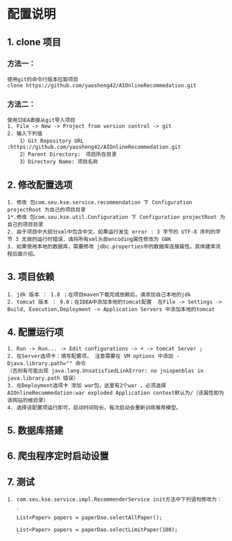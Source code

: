 # 配置说明
## 1. clone 项目
### 方法一：
    使用git的命令行版本拉取项目  
    clone https://github.com/yaosheng42/AIOnlineRecommedation.git

### 方法二：
    使用IDEA直接从git导入项目
    1. File -> New -> Project from version control -> git 
    2. 输入下列值
        1）Git Repository URL :https://github.com/yaosheng42/AIOnlineRecommedation.git
        2）Parent Directory:　项目所在目录
        3）Directory Name: 项目名称
        

## 2. 修改配置选项
    1. 修改 包com.seu.kse.service.recommendation 下 Configuration projectRoot 为自己的项目目录
    1*.修改 包com.seu.kse.util.Configuration 下 Configuration projectRoot 为自己的项目目录
    2. 由于项目中大部分xml中包含中文，如果运行发生 error : 3 字节的 UTF-8 序列的字节 3 无效的运行时错误，请将所有xml头部encoding属性修改为 GBK
    3. 如果使用本地的数据库，需要修改 jdbc.properties中的数据库连接属性。具体建库流程后面介绍。  
## 3. 项目依赖
    1. jdk 版本 ： 1.8 ；在项目maven下载完成依赖后，请添加自己本地的jdk
    2. tomcat 版本 ： 9.0；在IDEA中添加本地的tomcat配置  在File -> Settings -> Build, Execution,Deployment -> Application Servers 中添加本地的tomcat

## 4. 配置运行项
    1. Run -> Run... -> Edit configurations -> + -> tomcat Server ;
    2. 在Server选项卡：填写配置项， 注意需要在 VM options 中添加 -Djava.library.path="" 命令
    （否则有可能出现 java.lang.UnsatisfiedLinkError: no jniopenblas in java.library.path 错误）
    3. 在Deployment选项卡 添加 war包，这里有2个war ，必须选择 AIOnlineRecommedation:war exploded Application context默认为/（该属性即为该网站的根目录）
    4. 选择该配置项运行即可，启动时间较长，每次启动会重新训练推荐模型。

## 5. 数据库搭建

## 6. 爬虫程序定时启动设置

## 7. 测试
    1. com.seu.kse.service.impl.RecommenderService init方法中下列语句修改为：
       
       `
       List<Paper> papers = paperDao.selectAllPaper();
    
       List<Paper> papers = paperDao.selectLimitPaper(100);
       `
       
